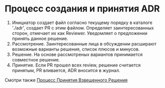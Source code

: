 # Процесс создания и принятия ADR

1. Инициатор создает файл согласно текущему порядку в каталоге './adr', создает
   PR с этим файлом. Определяет заинтересованных сторон, отмечает их как
   Reviewer. Уведомляет о предложении принять данное решение.
2. Рассмотрение. Заинтересованные лица в обсуждении расширают возможные варианты решения,
   список плюсов и минусов.
3. Решение. На основе рассмотреных вариантов принимается совместное решение.
4. Принятие. Если PR прошел всех review, решение считается принятым, PR
   вливается, ADR вносится в журнал.

Смотри также [Процесс Принятия Взвешенного Решения](/processes/making-a-solition)
